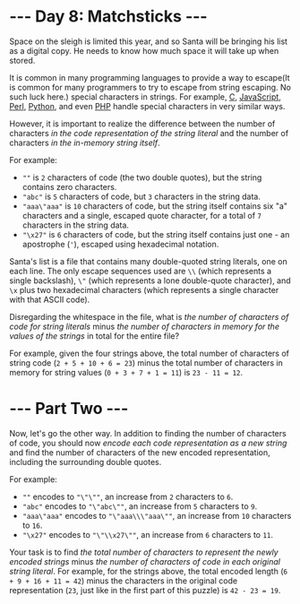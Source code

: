 ﻿# --- Day 8: Matchsticks ---

Space on the sleigh is limited this year, and so Santa will be bringing his list as a digital copy. He needs to know how much space it will take up when stored.

It is common in many programming languages to provide a way to escape(It is common for many programmers to try to escape from string escaping.  No such luck here.) special characters in strings.  For example, [C](http://php.net/manual/en/language.types.string.php#language.types.string.syntax.double), [JavaScript](http://php.net/manual/en/language.types.string.php#language.types.string.syntax.double), [Perl](http://php.net/manual/en/language.types.string.php#language.types.string.syntax.double), [Python](http://php.net/manual/en/language.types.string.php#language.types.string.syntax.double), and even [PHP](http://php.net/manual/en/language.types.string.php#language.types.string.syntax.double) handle special characters in very similar ways.

However, it is important to realize the difference between the number of characters *in the code representation of the string literal* and the number of characters *in the in-memory string itself*.

For example:


* ```""``` is ```2``` characters of code (the two double quotes), but the string contains zero characters.
* ```"abc"``` is ```5``` characters of code, but ```3``` characters in the string data.
* ```"aaa\"aaa"``` is ```10``` characters of code, but the string itself contains six "a" characters and a single, escaped quote character, for a total of ```7``` characters in the string data.
* ```"\x27"``` is ```6``` characters of code, but the string itself contains just one - an apostrophe (```'```), escaped using hexadecimal notation.


Santa's list is a file that contains many double-quoted string literals, one on each line.  The only escape sequences used are ```\\``` (which represents a single backslash), ```\"``` (which represents a lone double-quote character), and ```\x``` plus two hexadecimal characters (which represents a single character with that ASCII code).

Disregarding the whitespace in the file, what is *the number of characters of code for string literals* minus *the number of characters in memory for the values of the strings* in total for the entire file?

For example, given the four strings above, the total number of characters of string code (```2 + 5 + 10 + 6 = 23```) minus the total number of characters in memory for string values (```0 + 3 + 7 + 1 = 11```) is ```23 - 11 = 12```.

# --- Part Two ---

Now, let's go the other way.  In addition to finding the number of characters of code, you should now *encode each code representation as a new string* and find the number of characters of the new encoded representation, including the surrounding double quotes.

For example:


* ```""``` encodes to ```"\"\""```, an increase from ```2``` characters to ```6```.
* ```"abc"``` encodes to ```"\"abc\""```, an increase from ```5``` characters to ```9```.
* ```"aaa\"aaa"``` encodes to ```"\"aaa\\\"aaa\""```, an increase from ```10``` characters to ```16```.
* ```"\x27"``` encodes to ```"\"\\x27\""```, an increase from ```6``` characters to ```11```.


Your task is to find *the total number of characters to represent the newly encoded strings* minus *the number of characters of code in each original string literal*. For example, for the strings above, the total encoded length (```6 + 9 + 16 + 11 = 42```) minus the characters in the original code representation (```23```, just like in the first part of this puzzle) is ```42 - 23 = 19```.